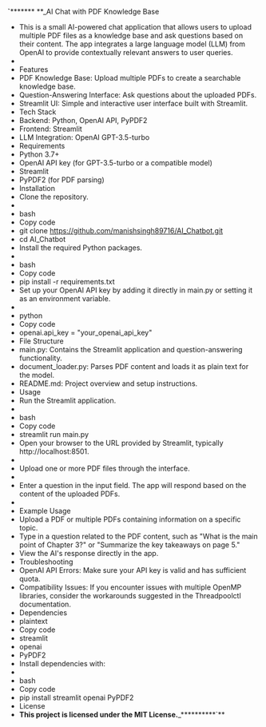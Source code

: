 **`********* **_AI Chat with PDF Knowledge Base
* This is a small AI-powered chat application that allows users to upload multiple PDF files as a knowledge base and ask questions based on their content. The app integrates a large language model (LLM) from OpenAI to provide contextually relevant answers to user queries.
* 
* Features
* PDF Knowledge Base: Upload multiple PDFs to create a searchable knowledge base.
* Question-Answering Interface: Ask questions about the uploaded PDFs.
* Streamlit UI: Simple and interactive user interface built with Streamlit.
* Tech Stack
* Backend: Python, OpenAI API, PyPDF2
* Frontend: Streamlit
* LLM Integration: OpenAI GPT-3.5-turbo
* Requirements
* Python 3.7+
* OpenAI API key (for GPT-3.5-turbo or a compatible model)
* Streamlit
* PyPDF2 (for PDF parsing)
* Installation
* Clone the repository.
* 
* bash
* Copy code
* git clone https://github.com/manishsingh89716/AI_Chatbot.git
* cd AI_Chatbot
* Install the required Python packages.
* 
* bash
* Copy code
* pip install -r requirements.txt
* Set up your OpenAI API key by adding it directly in main.py or setting it as an environment variable.
* 
* python
* Copy code
* openai.api_key = "your_openai_api_key"
* File Structure
* main.py: Contains the Streamlit application and question-answering functionality.
* document_loader.py: Parses PDF content and loads it as plain text for the model.
* README.md: Project overview and setup instructions.
* Usage
* Run the Streamlit application.
* 
* bash
* Copy code
* streamlit run main.py
* Open your browser to the URL provided by Streamlit, typically http://localhost:8501.
* 
* Upload one or more PDF files through the interface.
* 
* Enter a question in the input field. The app will respond based on the content of the uploaded PDFs.
* 
* Example Usage
* Upload a PDF or multiple PDFs containing information on a specific topic.
* Type in a question related to the PDF content, such as "What is the main point of Chapter 3?" or "Summarize the key takeaways on page 5."
* View the AI's response directly in the app.
* Troubleshooting
* OpenAI API Errors: Make sure your API key is valid and has sufficient quota.
* Compatibility Issues: If you encounter issues with multiple OpenMP libraries, consider the workarounds suggested in the Threadpoolctl documentation.
* Dependencies
* plaintext
* Copy code
* streamlit
* openai
* PyPDF2
* Install dependencies with:
* 
* bash
* Copy code
* pip install streamlit openai PyPDF2
* License
* **This project is licensed under the MIT License.**_**********`**